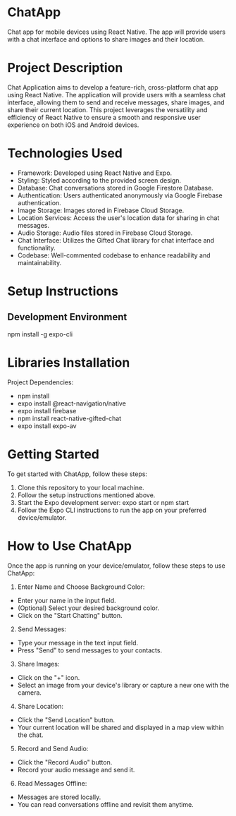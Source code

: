 # ChatApp
Chat app for mobile devices using React Native. The app will provide users with a chat interface and options to share images and their
location.

# Project Description
Chat Application aims to develop a feature-rich, cross-platform chat app using React Native. The application will provide users with 
a seamless chat interface, allowing them to send and receive messages, share images, and share their current location. This project leverages 
the versatility and efficiency of React Native to ensure a smooth and responsive user experience on both iOS and Android devices.

# Technologies Used
* Framework: Developed using React Native and Expo.
* Styling: Styled according to the provided screen design.
* Database: Chat conversations stored in Google Firestore Database.
* Authentication: Users authenticated anonymously via Google Firebase authentication.
* Image Storage: Images stored in Firebase Cloud Storage.
* Location Services: Access the user's location data for sharing in chat messages.
* Audio Storage: Audio files stored in Firebase Cloud Storage.
* Chat Interface: Utilizes the Gifted Chat library for chat interface and functionality.
* Codebase: Well-commented codebase to enhance readability and maintainability.

# Setup Instructions
## Development Environment
npm install -g expo-cli

# Libraries Installation
Project Dependencies:
* npm install
* expo install @react-navigation/native
* expo install firebase
* npm install react-native-gifted-chat
* expo install expo-av

# Getting Started
To get started with ChatApp, follow these steps:
1. Clone this repository to your local machine.
2. Follow the setup instructions mentioned above.
3. Start the Expo development server: 
 expo start or npm start
4. Follow the Expo CLI instructions to run the app on your preferred device/emulator.

# How to Use ChatApp
Once the app is running on your device/emulator, follow these steps to use ChatApp:
1. Enter Name and Choose Background Color:
* Enter your name in the input field.
* (Optional) Select your desired background color.
* Click on the "Start Chatting" button.
2. Send Messages:
* Type your message in the text input field.
* Press "Send" to send messages to your contacts.
3. Share Images:
* Click on the "+" icon.
* Select an image from your device's library or capture a new one with the camera.
4. Share Location:
* Click the "Send Location" button.
* Your current location will be shared and displayed in a map view within the chat.
5. Record and Send Audio:
* Click the "Record Audio" button.
* Record your audio message and send it.
6. Read Messages Offline:
* Messages are stored locally.
* You can read conversations offline and revisit them anytime.
